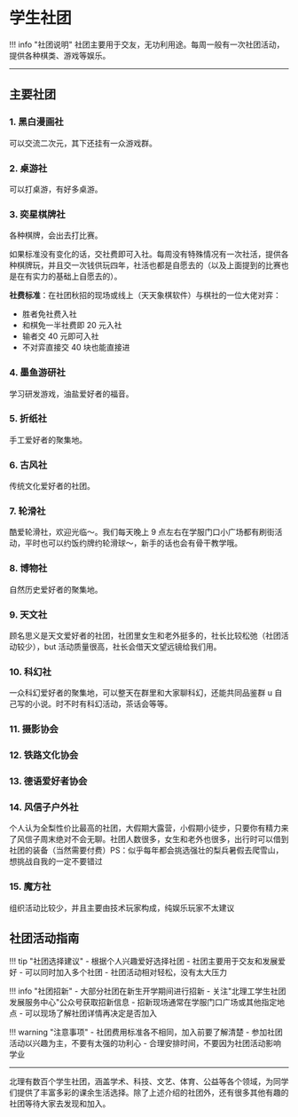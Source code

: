 # 学生社团

!!! info "社团说明"
社团主要用于交友，无功利用途。每周一般有一次社团活动，提供各种棋类、游戏等娱乐。

---

## 主要社团

### 1. 黑白漫画社

可以交流二次元，其下还挂有一众游戏群。

### 2. 桌游社

可以打桌游，有好多桌游。

### 3. 奕星棋牌社

各种棋牌，会出去打比赛。

如果标准没有变化的话，交社费即可入社。每周没有特殊情况有一次社活，提供各种棋牌玩，并且交一次钱供玩四年，社活也都是自愿去的（以及上面提到的比赛也是在有实力的基础上自愿去的）。

**社费标准**：在社团秋招的现场或线上（天天象棋软件）与棋社的一位大佬对弈：

- 胜者免社费入社
- 和棋免一半社费即 20 元入社
- 输者交 40 元即可入社
- 不对弈直接交 40 块也能直接进

### 4. 墨鱼游研社

学习研发游戏，油盐爱好者的福音。

### 5. 折纸社

手工爱好者的聚集地。

### 6. 古风社

传统文化爱好者的社团。

### 7. 轮滑社

酷爱轮滑社，欢迎光临～。我们每天晚上 9 点左右在学服门口小广场都有刷街活动，平时也可以约饭约牌约轮滑球～，新手的话也会有骨干教学哦。

### 8. 博物社

自然历史爱好者的聚集地。

### 9. 天文社

顾名思义是天文爱好者的社团，社团里女生和老外挺多的，社长比较松弛（社团活动较少），but 活动质量很高，社长会借天文望远镜给我们用。

### 10. 科幻社

一众科幻爱好者的聚集地，可以整天在群里和大家聊科幻，还能共同品鉴群 u 自己写的小说。时不时有科幻活动，茶话会等等。

### 11. 摄影协会

### 12. 铁路文化协会

### 13. 德语爱好者协会

### 14. 风信子户外社

个人认为全梨性价比最高的社团，大假期大露营，小假期小徒步，只要你有精力来了风信子周末绝对不会无聊。社团人数很多，女生和老外也很多，出行时可以借到社团的装备（当然需要付费）PS：似乎每年都会挑选强壮的梨兵暑假去爬雪山，想挑战自我的一定不要错过

### 15. 魔方社

组织活动比较少，并且主要由技术玩家构成，纯娱乐玩家不太建议

## 社团活动指南

!!! tip "社团选择建议" - 根据个人兴趣爱好选择社团 - 社团主要用于交友和发展爱好 - 可以同时加入多个社团 - 社团活动相对轻松，没有太大压力

!!! info "社团招新" - 大部分社团在新生开学期间进行招新 - 关注"北理工学生社团发展服务中心"公众号获取招新信息 - 招新现场通常在学服门口广场或其他指定地点 - 可以现场了解社团详情再决定是否加入

!!! warning "注意事项" - 社团费用标准各不相同，加入前要了解清楚 - 参加社团活动以兴趣为主，不要有太强的功利心 - 合理安排时间，不要因为社团活动影响学业

---

北理有数百个学生社团，涵盖学术、科技、文艺、体育、公益等各个领域，为同学们提供了丰富多彩的课余生活选择。除了上述介绍的社团外，还有很多其他有趣的社团等待大家去发现和加入。
